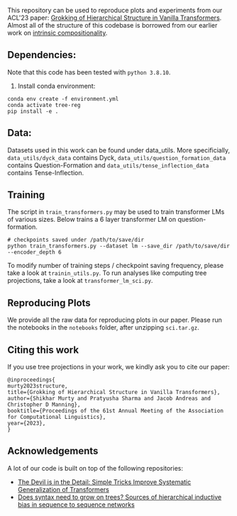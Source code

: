 This repository can be used to reproduce plots and experiments from our ACL'23 paper:
[Grokking of Hierarchical Structure in Vanilla Transformers](https://arxiv.org/abs/2305.18741). Almost all of the structure of this codebase is borrowed from our earlier work on [intrinsic compositionality](https://github.com/MurtyShikhar/TreeProjections).


## Dependencies:
Note that this code has been tested with `python 3.8.10`.
1. Install conda environment: 

```
conda env create -f environment.yml
conda activate tree-reg
pip install -e .
```

## Data:
Datasets used in this work can be found under data_utils. More specificially, `data_utils/dyck_data` contains Dyck, `data_utils/question_formation_data` contains Question-Formation and `data_utils/tense_inflection_data` contains Tense-Inflection.

## Training
The script in `train_transformers.py` may be used to train transformer LMs of various sizes. Below trains a 6 layer transformer LM on question-formation.
```
# checkpoints saved under /path/to/save/dir
python train_transformers.py --dataset lm --save_dir /path/to/save/dir --encoder_depth 6
```

To modify number of training steps / checkpoint saving frequency, please take a look at `trainin_utils.py`. To run analyses like computing tree projections, take a look at `transformer_lm_sci.py`. 

## Reproducing Plots
We provide all the raw data for reproducing plots in our paper. Please run the notebooks in the `notebooks` folder, after unzipping `sci.tar.gz`.

## Citing this work
If you use tree projections in your work, we kindly ask you to cite our paper:
```
@inproceedings{
murty2023structure,
title={Grokking of Hierarchical Structure in Vanilla Transformers},
author={Shikhar Murty and Pratyusha Sharma and Jacob Andreas and Christopher D Manning},
booktitle={Proceedings of the 61st Annual Meeting of the Association for Computational Linguistics},
year={2023},
}
```


## Acknowledgements
A lot of our code is built on top of the following repositories:
- [The Devil is in the Detail: Simple Tricks Improve Systematic Generalization of Transformers](https://github.com/RobertCsordas/transformer_generalization)
- [Does syntax need to grow on trees? Sources of hierarchical inductive bias in sequence to sequence networks](https://github.com/tommccoy1/rnn-hierarchical-biases.git)

